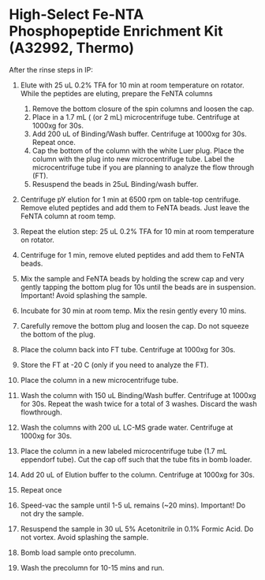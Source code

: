 # High-Select Fe-NTA Phosphopeptide Enrichment Kit (A32992, Thermo)
After the rinse steps in IP:
1. Elute with 25 uL 0.2% TFA for 10 min at room temperature on rotator.
   While the peptides are eluting, prepare the FeNTA columns
   1. Remove the bottom closure of the spin columns and loosen the cap.
   2. Place in a 1.7 mL ( (or 2 mL) microcentrifuge tube. Centrifuge at 1000xg for 30s.
   3. Add 200 uL of Binding/Wash buffer. Centrifuge at 1000xg for 30s.
      Repeat once.
   4. Cap the bottom of the  column with the white Luer plug. Place the column with the plug into new microcentrifuge tube. Label the microcentrifuge tube if you are planning to analyze the flow through (FT).
   5. Resuspend the beads in 25uL Binding/wash buffer.
2. Centrifuge pY elution for 1 min at 6500 rpm on table-top centrifuge. Remove eluted peptides and add them to FeNTA beads. Just leave the FeNTA column at room temp.
3. Repeat the elution step: 25 uL 0.2% TFA for 10 min at room temperature on rotator.
4. Centrifuge for 1 min, remove eluted peptides and add them to FeNTA beads.

5. Mix the sample and FeNTA beads by holding the screw cap and very gently tapping the bottom plug for 10s until the beads are in suspension.
   Important! Avoid splashing the sample.
6. Incubate for 30 min at room temp. Mix the resin gently every 10 mins.
7. Carefully remove the bottom plug and loosen the cap.
    Do not squeeze the bottom of the plug.
8. Place the column back into FT tube. Centrifuge at 1000xg for 30s.
9. Store the FT at -20 C (only if you need to analyze the FT).

10. Place the column in a new microcentrifuge tube.
11. Wash the column with 150 uL Binding/Wash buffer. Centrifuge at 1000xg for 30s.
    Repeat the wash twice for a total of 3 washes. Discard the wash flowthrough.
12. Wash the columns with 200 uL LC-MS grade water. Centrifuge at 1000xg for 30s.

13. Place the column in a new labeled microcentrifuge tube (1.7 mL eppendorf tube). Cut the cap off such that the tube fits in bomb loader.
14. Add 20 uL of Elution buffer to the column. Centrifuge at 1000xg for 30s.
15. Repeat once
16. Speed-vac the sample until 1-5 uL remains (~20 mins). Important! Do not dry the sample.
17. Resuspend the sample in 30 uL 5% Acetonitrile in 0.1% Formic Acid. Do not vortex. Avoid splashing the sample. 
18. Bomb load sample onto precolumn.
19. Wash the precolumn for 10-15 mins and run.

   
